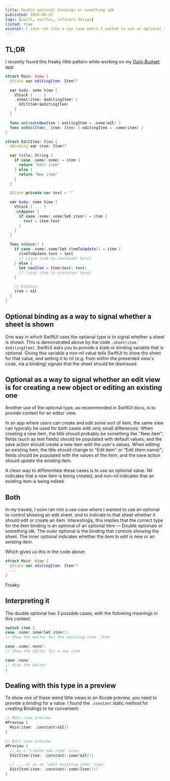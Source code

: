 ```yaml
---
title: Double optional bindings or something idk
published: 2024-06-25
tags: [swift, swiftui, software design]
listed: true
excerpt: I soon ran into a use case where I wanted to use an optional to control showing an edit sheet, and to indicate to that sheet whether it should edit or create an item. Interestingly, this implies that the correct type for the item binding is an optional of an optional item — Double optionals or something idk. The outer optional is the binding that controls showing the sheet. The inner optional indicates whether the item to edit is new or an existing item.
---
```


## TL;DR

I recently found this freaky little pattern while working on my [Daily Budget](notion://www.notion.so/github.com/phlippieb/daily-budget-app/) app:

```swift
struct Main: View {
  @State var editingItem: Item??

  var body: some View {
    VStack { ... }
    .sheet(item: $editingItem) {
      EditItem($editingItem)
    }
  }

  func onCreateNewItem { editingItem = .some(nil) }
  func onEditItem(_ item: Item) { editingItem = .some(item) }
}

struct EditItem: View {
  @Binding var item: Item??

  var title: String {
    if case .some(.some) = item {
      return "Edit item"
    } else {
      return "New item"
    }
  }

  @State private var text = ""

  var body: some View {
    VStack { ... }
    .onAppear {
      if case .some(.some(let item)) = item {
        text = item.text
      }
    }
  }

  func onSave() {
    if case .some(.some(let itemToUpdate)) = item {
      itemToUpdate.text = text
      // [save item to container here]
    } else {
      let newItem = Item(text: text)
      // [save item to container here]
    }

    // Dismiss:
    item = nil
  }
}
```

## Optional binding as a way to signal whether a sheet is shown

One way in which SwiftUI uses the optional type is to signal whether a sheet is shown. This is demonstrated above by the code `.sheet(item: $editingItem)`. SwiftUI asks you to provide a state or binding variable that is optional. Giving this variable a non-nil value tells SwiftUI to show the sheet for that value, and setting it to nil (e.g. from within the presented view's code, via a binding) signals that the sheet should be dismissed.

## Optional as a way to signal whether an edit view is for creating a new object or editing an existing one

Another use of the optional type, as recommended in SwiftUI docs, is to provide context for an editor view.

In an app where users can create and edit some sort of item, the same view can typically be used for both cases with only small differences. When creating a new item, the title should probably be something like "New item"; fields (such as text fields) should be populated with default values; and the save action should create a new item with the user's values. When editing an existing item, the title should change to "Edit item" or "Edit (item name)"; fields should be populated with the values of the item; and the save action should update the existing item.

A clean way to differentiate these cases is to use an optional value. Nil indicates that a new item is being created, and non-nil indicates that an existing item is being edited.

## Both

In my travels, I soon ran into a use case where I wanted to use an optional to control showing an edit sheet, *and* to indicate to that sheet whether it should edit or create an item. Interestingly, this implies that the correct type for the item binding is an optional of an optional item — Double optionals or something idk. The outer optional is the binding that controls showing the sheet. The inner optional indicates whether the item to edit is new or an existing item.

Which gives us this in the code above:

```swift
struct Main: View {
  @State var editingItem: Item??
  ...
}
```

Freaky.

## Interpreting it

The double optional has 3 possible cases, with the following meanings in this context:

```swift
switch item {
case .some(.some(let item)):
// Show the editor for the existing item `item`

case .some(.none):
// Show the editor for a new item

case .none:
// Hide the editor
}
```

## Dealing with this type in a preview

To show one of these weird little views in an Xcode preview, you need to provide a *binding* for a value. I found the `.constant` static method for creating Bindings to be convenient:

```swift
// Main view preview
#Preview {
  Main(item: .constant(nil))
}

// Edit view preview
#Preview {
  // As a "create new item" view:
  EditItem(item: .constant(.some(nil)))

  // ... or as an "edit existing item" view:
  EditItem(item: .constant(.some(Item()))
}
```